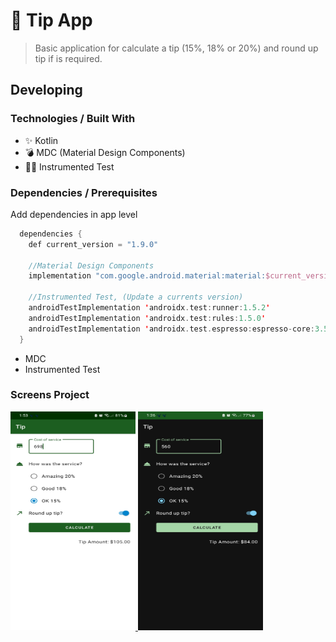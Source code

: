 # 🚀 Tip App
> Basic application for calculate a tip (15%, 18% or 20%) and round up tip if is required.

## Developing

### Technologies / Built With
- ✨ Kotlin
- 💣 MDC (Material Design Components)
- 💅🏾 Instrumented Test

### Dependencies / Prerequisites
Add dependencies in app level

```Kotlin
  dependencies {
    def current_version = "1.9.0"
    
    //Material Design Components
    implementation "com.google.android.material:material:$current_version"
    
    //Instrumented Test, (Update a currents version)
    androidTestImplementation 'androidx.test:runner:1.5.2'
    androidTestImplementation 'androidx.test:rules:1.5.0'
    androidTestImplementation 'androidx.test.espresso:espresso-core:3.5.1'
  }
```
- MDC 
- Instrumented Test

### Screens Project
<p>
  <a href="#">
    <img src="https://github.com/josesreyesdev/AssetsProjects/blob/main/01%20Tip%20App/TipScreen.jpg" alt="screen" width="200" height="350" />
  </a>
  <a href="#">
    <img src="https://github.com/josesreyesdev/AssetsProjects/blob/main/01%20Tip%20App/TipNightScreen.jpg" alt="screen" width="200" height="350" />
  </a>
</p>

